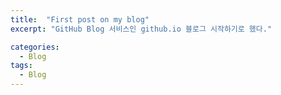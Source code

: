 ```yaml
---
title:  "First post on my blog"
excerpt: "GitHub Blog 서비스인 github.io 블로그 시작하기로 했다."

categories:
  - Blog
tags:
  - Blog
---
```

